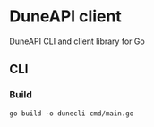 # DuneAPI client
DuneAPI CLI and client library for Go

## CLI

### Build

```
go build -o dunecli cmd/main.go
```
